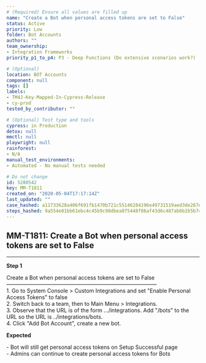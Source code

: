 ```yaml
---
# (Required) Ensure all values are filled up
name: "Create a Bot when personal access tokens are set to False"
status: Active
priority: Low
folder: Bot Accounts
authors: ""
team_ownership: 
- Integration Frameworks
priority_p1_to_p4: P3 - Deep Functions (Do extensive scenarios work?)

# (Optional)
location: BOT Accounts
component: null
tags: []
labels: 
- TM4J-Key-Mapped-In-Cypress-Release
- cy-prod
tested_by_contributor: ""

# (Optional) Test type and tools
cypress: in Production
detox: null
mmctl: null
playwright: null
rainforest: 
- N/A
manual_test_environments: 
- Automated - No manual tests needed

# Do not change
id: 5280542
key: MM-T1811
created_on: "2020-05-04T17:17:14Z"
last_updated: ""
case_hashed: a11733628a406f691fb1470b721c55146284196e49731519aed3de267e72cfc60a365ff9aad27b196d18b33874869774
steps_hashed: 9a554e01bb61ebc4c45b9c90dbea075448f86af43d6c487ab6b2b5b7493ef49c183eabf205c737c2ef30cb9dcbca7641
---
```


<!-- (Auto-generated) Based on frontmatter's "key" and "name" -->

## MM-T1811: Create a Bot when personal access tokens are set to False

---

**Step 1**

Create a Bot when personal access tokens are set to False\
————————————————————————————\
1\. Go to System Console > Custom Integrations and set "Enable Personal Access Tokens" to false\
2\. Switch back to a team, then to Main Menu > Integrations.\
3\. Observe that the URL is of the form .../integrations. Add "/bots" to the URL so the URL is ../integrations/bots.\
4\. Click "Add Bot Account", create a new bot.

**Expected**

\- Bot will still get personal access tokens on Setup Successful page\
\- Admins can continue to create personal access tokens for Bots
